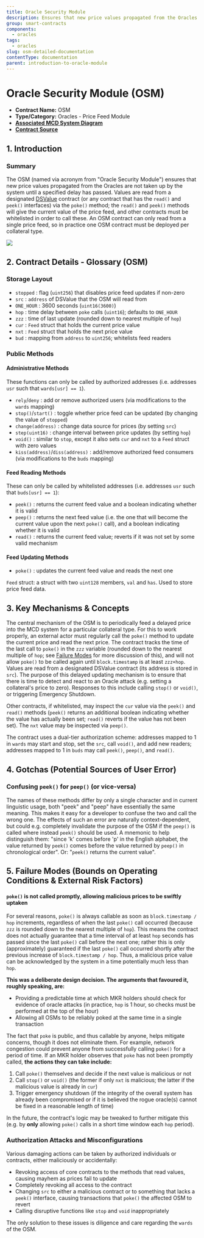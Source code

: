 ```yaml
---
title: Oracle Security Module
description: Ensures that new price values propagated from the Oracles are not taken up by the system until a specified delay has passed
group: smart-contracts
components:
  - oracles
tags:
  - oracles
slug: osm-detailed-documentation
contentType: documentation
parent: introduction-to-oracle-module
---
```


# Oracle Security Module (OSM)

- **Contract Name:** OSM
- **Type/Category:** Oracles - Price Feed Module
- [**Associated MCD System Diagram**](https://github.com/makerdao/dss/wiki#system-architecture)
- [**Contract Source**](https://github.com/makerdao/osm/blob/master/src/osm.sol)

## 1. Introduction

### Summary

The OSM (named via acronym from "Oracle Security Module") ensures that new price values propagated from the Oracles are not taken up by the system until a specified delay has passed. Values are read from a designated [DSValue](https://github.com/dapphub/ds-value) contract (or any contract that has the `read()` and `peek()` interfaces) via the `poke()` method; the `read()` and `peek()` methods will give the current value of the price feed, and other contracts must be whitelisted in order to call these. An OSM contract can only read from a single price feed, so in practice one OSM contract must be deployed per collateral type.

![](/images/documentation/osm.png)

## 2. Contract Details - Glossary (OSM)

### Storage Layout

- `stopped` : flag (`uint256`) that disables price feed updates if non-zero
- `src` : `address` of DSValue that the OSM will read from
- `ONE_HOUR` : 3600 seconds (`uint16(3600)`)
- `hop` : time delay between `poke` calls (`uint16`); defaults to `ONE_HOUR`
- `zzz` : time of last update (rounded down to nearest multiple of `hop`)
- `cur` : `Feed` struct that holds the current price value
- `nxt` : `Feed` struct that holds the next price value
- `bud` : mapping from `address` to `uint256`; whitelists feed readers

### Public Methods

#### Administrative Methods

These functions can only be called by authorized addresses (i.e. addresses `usr` such that `wards[usr] == 1`).

- `rely`/`deny` : add or remove authorized users (via modifications to the `wards` mapping)
- `stop()`/`start()` : toggle whether price feed can be updated (by changing the value of `stopped`)
- `change(address)` : change data source for prices (by setting `src`)
- `step(uint16)` : change interval between price updates (by setting `hop`)
- `void()` : similar to `stop`, except it also sets `cur` and `nxt` to a `Feed` struct with zero values
- `kiss(address)`/`diss(address)` : add/remove authorized feed consumers (via modifications to the `buds` mapping)

#### Feed Reading Methods

These can only be called by whitelisted addresses (i.e. addresses `usr` such that `buds[usr] == 1`):

- `peek()` : returns the current feed value and a boolean indicating whether it is valid
- `peep()` : returns the next feed value (i.e. the one that will become the current value upon the next `poke()` call), and a boolean indicating whether it is valid
- `read()` : returns the current feed value; reverts if it was not set by some valid mechanism

#### Feed Updating Methods

- `poke()` : updates the current feed value and reads the next one

`Feed` struct: a struct with two `uint128` members, `val` and `has`. Used to store price feed data.

## 3. Key Mechanisms & Concepts

The central mechanism of the OSM is to periodically feed a delayed price into the MCD system for a particular collateral type. For this to work properly, an external actor must regularly call the `poke()` method to update the current price and read the next price. The contract tracks the time of the last call to `poke()` in the `zzz` variable (rounded down to the nearest multiple of `hop`; see [Failure Modes](https://docs.makerdao.com/smart-contract-modules/oracle-module/oracle-security-module-osm-detailed-documentation#5-failure-modes-bounds-on-operating-conditions-and-external-risk-factors) for more discussion of this), and will not allow `poke()` to be called again until `block.timestamp` is at least `zzz+hop`. Values are read from a designated DSValue contract (its address is stored in `src`). The purpose of this delayed updating mechanism is to ensure that there is time to detect and react to an Oracle attack (e.g. setting a collateral's price to zero). Responses to this include calling `stop()` or `void()`, or triggering Emergency Shutdown.

Other contracts, if whitelisted, may inspect the `cur` value via the `peek()` and `read()` methods (`peek()` returns an additional boolean indicating whether the value has actually been set; `read()` reverts if the value has not been set). The `nxt` value may be inspected via `peep()`.

The contract uses a dual-tier authorization scheme: addresses mapped to 1 in `wards` may start and stop, set the `src`, call `void()`, and add new readers; addresses mapped to 1 in `buds` may call `peek()`, `peep()`, and `read()`.

## 4. Gotchas (Potential Sources of User Error)

### Confusing `peek()` for `peep()` (or vice-versa)

The names of these methods differ by only a single character and in current linguistic usage, both "peek" and "peep" have essentially the same meaning. This makes it easy for a developer to confuse the two and call the wrong one. The effects of such an error are naturally context-dependent, but could e.g. completely invalidate the purpose of the OSM if the `peep()` is called where instead `peek()` should be used. A mnemonic to help distinguish them: "since 'k' comes before 'p' in the English alphabet, the value returned by `peek()` comes before the value returned by `peep()` in chronological order". Or: "`peek()` returns the current value".

## 5. Failure Modes (Bounds on Operating Conditions & External Risk Factors)

#### `poke()` is not called promptly, allowing malicious prices to be swiftly uptaken

For several reasons, `poke()` is always callable as soon as `block.timestamp / hop` increments, regardless of when the last `poke()` call occurred (because `zzz` is rounded down to the nearest multiple of `hop`). This means the contract does not actually guarantee that a time interval of at least `hop` seconds has passed since the last `poke()` call before the next one; rather this is only (approximately) guaranteed if the last `poke()` call occurred shortly after the previous increase of `block.timestamp / hop`. Thus, a malicious price value can be acknowledged by the system in a time potentially much less than `hop`.

**This was a deliberate design decision. The arguments that favoured it, roughly speaking, are:**

- Providing a predictable time at which MKR holders should check for evidence of oracle attacks (in practice, `hop` is 1 hour, so checks must be performed at the top of the hour)
- Allowing all OSMs to be reliably poked at the same time in a single transaction

The fact that `poke` is public, and thus callable by anyone, helps mitigate concerns, though it does not eliminate them. For example, network congestion could prevent anyone from successfully calling `poke()` for a period of time. If an MKR holder observes that `poke` has not been promptly called, **the actions they can take include:**

1. Call `poke()` themselves and decide if the next value is malicious or not
2. Call `stop()` or `void()` (the former if only `nxt` is malicious; the latter if the malicious value is already in `cur`)
3. Trigger emergency shutdown (if the integrity of the overall system has already been compromised or if it is believed the rogue oracle(s) cannot be fixed in a reasonable length of time)

In the future, the contract's logic may be tweaked to further mitigate this (e.g. by **only** allowing `poke()` calls in a short time window each `hop` period).

### Authorization Attacks and Misconfigurations

Various damaging actions can be taken by authorized individuals or contracts, either maliciously or accidentally:

- Revoking access of core contracts to the methods that read values, causing mayhem as prices fail to update
- Completely revoking all access to the contract
- Changing `src` to either a malicious contract or to something that lacks a `peek()` interface, causing transactions that `poke()` the affected OSM to revert
- Calling disruptive functions like `stop` and `void` inappropriately

The only solution to these issues is diligence and care regarding the `wards` of the OSM.
